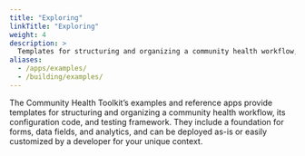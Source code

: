 ```yaml
---
title: "Exploring"
linkTitle: "Exploring"
weight: 4
description: >
  Templates for structuring and organizing a community health workflow, configuration code, and testing framework
aliases:
  - /apps/examples/
  - /building/examples/
---
```


The Community Health Toolkit’s examples and reference apps provide templates for structuring and organizing a community health workflow, its configuration code, and testing framework. They include a foundation for forms, data fields, and analytics, and can be deployed as-is or easily customized by a developer for your unique context.